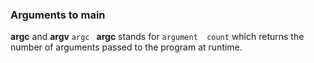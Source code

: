 ### Arguments to main
**argc** and **argv**
`argc
`
**argc** stands for `argument  count` which returns the number of arguments passed to the program at runtime.

